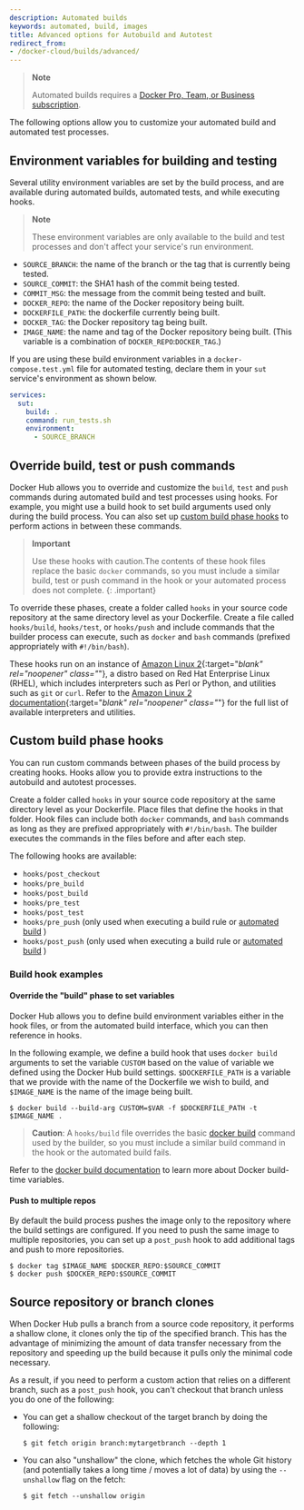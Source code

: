 ```yaml
---
description: Automated builds
keywords: automated, build, images
title: Advanced options for Autobuild and Autotest
redirect_from:
- /docker-cloud/builds/advanced/
---
```


> **Note**
>
> Automated builds requires a
> [Docker Pro, Team, or Business subscription](../../subscription/index.md).

The following options allow you to customize your automated build and automated
test processes.

## Environment variables for building and testing

Several utility environment variables are set by the build process, and are
available during automated builds, automated tests, and while executing
hooks.

> **Note**
>
> These environment variables are only available to the build and test
processes and don't affect your service's run environment.

* `SOURCE_BRANCH`: the name of the branch or the tag that is currently being tested.
* `SOURCE_COMMIT`: the SHA1 hash of the commit being tested.
* `COMMIT_MSG`: the message from the commit being tested and built.
* `DOCKER_REPO`: the name of the Docker repository being built.
* `DOCKERFILE_PATH`: the dockerfile currently being built.
* `DOCKER_TAG`: the Docker repository tag being built.
* `IMAGE_NAME`: the name and tag of the Docker repository being built. (This variable is a combination of `DOCKER_REPO`:`DOCKER_TAG`.)

If you are using these build environment variables in a
`docker-compose.test.yml` file for automated testing, declare them in your `sut`
service's environment as shown below.

```yaml
services:
  sut:
    build: .
    command: run_tests.sh
    environment:
      - SOURCE_BRANCH
```


## Override build, test or push commands

Docker Hub allows you to override and customize the `build`, `test` and `push`
commands during automated build and test processes using hooks. For example, you
might use a build hook to set build arguments used only during the build
process. You can also set up [custom build phase hooks](#custom-build-phase-hooks)
to perform actions in between these commands.

> **Important**
>
>Use these hooks with caution.The contents of these hook files replace the
basic `docker` commands, so you must include a similar build, test or push
command in the hook or your automated process does not complete.
{: .important}

To override these phases, create a folder called `hooks` in your source code
repository at the same directory level as your Dockerfile. Create a file called
`hooks/build`, `hooks/test`, or `hooks/push` and include commands that the
builder process can execute, such as `docker` and `bash` commands (prefixed
appropriately with `#!/bin/bash`).

These hooks run on an instance of [Amazon Linux 2](https://aws.amazon.com/amazon-linux-2/){:target="_blank" rel="noopener" class="_"},
a distro based on Red Hat Enterprise Linux (RHEL), which includes interpreters
such as Perl or Python, and utilities such as `git` or `curl`. Refer to the
[Amazon Linux 2 documentation](https://aws.amazon.com/amazon-linux-2/faqs/){:target="_blank" rel="noopener" class="_"}
for the full list of available interpreters and utilities.

## Custom build phase hooks

You can run custom commands between phases of the build process by creating
hooks. Hooks allow you to provide extra instructions to the autobuild and
autotest processes.

Create a folder called `hooks` in your source code repository at the same
directory level as your Dockerfile. Place files that define the hooks in that
folder. Hook files can include both `docker` commands, and `bash` commands as
long as they are prefixed appropriately with `#!/bin/bash`. The builder executes
the commands in the files before and after each step.

The following hooks are available:

* `hooks/post_checkout`
* `hooks/pre_build`
* `hooks/post_build`
* `hooks/pre_test`
* `hooks/post_test`
* `hooks/pre_push` (only used when executing a build rule or [automated build](index.md) )
* `hooks/post_push` (only used when executing a build rule or [automated build](index.md) )

### Build hook examples

#### Override the "build" phase to set variables

Docker Hub allows you to define build environment variables either in the hook
files, or from the automated build interface, which you can then reference in hooks.

In the following example, we define a build hook that uses `docker build` arguments
to set the variable `CUSTOM` based on the value of variable we defined using the
Docker Hub build settings. `$DOCKERFILE_PATH` is a variable that we provide with
the name of the Dockerfile we wish to build, and `$IMAGE_NAME` is the name of
the image being built.

```console
$ docker build --build-arg CUSTOM=$VAR -f $DOCKERFILE_PATH -t $IMAGE_NAME .
```

> **Caution**: A `hooks/build` file overrides the basic [docker build](../../engine/reference/commandline/build.md) command
used by the builder, so you must include a similar build command in the hook or
the automated build fails.

Refer to the [docker build documentation](../../engine/reference/commandline/build.md#build-arg)
to learn more about Docker build-time variables.

#### Push to multiple repos

By default the build process pushes the image only to the repository where the
build settings are configured. If you need to push the same image to multiple
repositories, you can set up a `post_push` hook to add additional tags and push
to more repositories.

```console
$ docker tag $IMAGE_NAME $DOCKER_REPO:$SOURCE_COMMIT
$ docker push $DOCKER_REPO:$SOURCE_COMMIT
```

## Source repository or branch clones

When Docker Hub pulls a branch from a source code repository, it performs
a shallow clone, it clones only the tip of the specified branch.  This has the advantage
of minimizing the amount of data transfer necessary from the repository and
speeding up the build because it pulls only the minimal code necessary.

As a result, if you need to perform a custom action that relies on a different
branch, such as a `post_push` hook, you can't checkout that branch unless
you do one of the following:

* You can get a shallow checkout of the target branch by doing the following:

    ```console
    $ git fetch origin branch:mytargetbranch --depth 1
    ```

* You can also "unshallow" the clone, which fetches the whole Git history (and
  potentially takes a long time / moves a lot of data) by using the `--unshallow`
  flag on the fetch:

    ```console
    $ git fetch --unshallow origin
    ```

